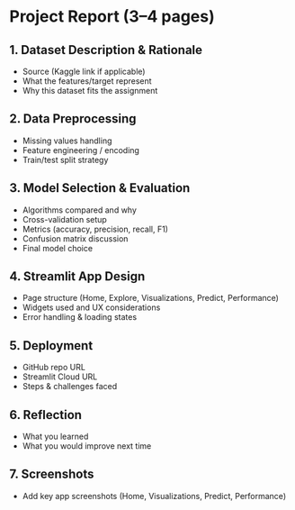 
# Project Report (3–4 pages)

## 1. Dataset Description & Rationale
- Source (Kaggle link if applicable)
- What the features/target represent
- Why this dataset fits the assignment

## 2. Data Preprocessing
- Missing values handling
- Feature engineering / encoding
- Train/test split strategy

## 3. Model Selection & Evaluation
- Algorithms compared and why
- Cross-validation setup
- Metrics (accuracy, precision, recall, F1)
- Confusion matrix discussion
- Final model choice

## 4. Streamlit App Design
- Page structure (Home, Explore, Visualizations, Predict, Performance)
- Widgets used and UX considerations
- Error handling & loading states

## 5. Deployment
- GitHub repo URL
- Streamlit Cloud URL
- Steps & challenges faced

## 6. Reflection
- What you learned
- What you would improve next time

## 7. Screenshots
- Add key app screenshots (Home, Visualizations, Predict, Performance)

